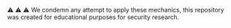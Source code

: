⚠️ ⚠️ ⚠️ We condemn any attempt to apply these mechanics, this repository was created for educational purposes for security research.
